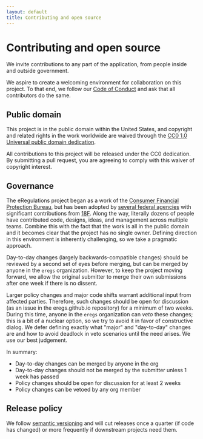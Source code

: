 ```yaml
---
layout: default
title: Contributing and open source
---
```


# Contributing and open source

We invite contributions to any part of the application, from people inside and outside government.

We aspire to create a welcoming environment for collaboration on this project. To that end, we follow our [Code of Conduct](https://github.com/18F/code-of-conduct/blob/master/code-of-conduct.md) and ask that all contributors do the same.

## Public domain
This project is in the public domain within the United States, and copyright and related rights in the work worldwide are waived through the [CC0 1.0 Universal public domain dedication](https://creativecommons.org/publicdomain/zero/1.0/).

All contributions to this project will be released under the CC0 dedication. By submitting a pull request, you are agreeing to comply with this waiver of copyright interest.

## Governance
The eRegulations project began as a work of the [Consumer Financial Protection Bureau](https://cfpb.github.io/), but has been adopted by [several federal agencies](/#live-instances) with significant contributions from [18F](https://18f.gsa.gov/). Along the way, literally dozens of people have contributed code, designs, ideas, and management across multiple teams. Combine this with the fact that the work is all in the public domain and it becomes clear that the project has no single owner. Defining direction in this environment is inherently challenging, so we take a pragmatic approach.

Day-to-day changes (largely backwards-compatible changes) should be reviewed by a second set of eyes before merging, but can be merged by anyone in the `eregs` organization. However, to keep the project moving forward, we allow the original submitter to merge their own submissions after one week if there is no dissent.

Larger policy changes and major code shifts warrant additional input from affected parties. Therefore, such changes should be open for discussion (as an issue in the eregs.github.io repository) for a minimum of two weeks. During this time, anyone in the `eregs` organization can _veto_ these changes; this is a bit of a nuclear option, so we try to avoid it in favor of constructive dialog. We defer defining exactly what "major" and "day-to-day" changes are and how to avoid deadlock in veto scenarios until the need arises. We use our best judgement.

In summary:

* Day-to-day changes can be merged by anyone in the org
* Day-to-day changes should not be merged by the submitter unless 1 week has passed
* Policy changes should be open for discussion for at least 2 weeks
* Policy changes can be vetoed by any org member

## Release policy

We follow [semantic versioning](http://semver.org/) and will cut releases once
a quarter (if code has changed) or more frequently if downstream projects need
them.
